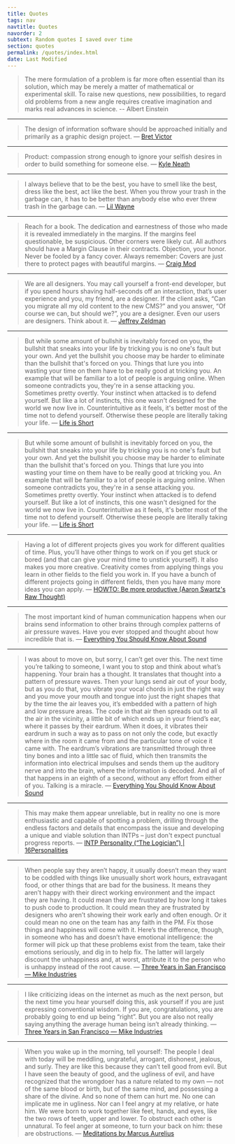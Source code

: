 ```yaml
---
title: Quotes
tags: nav
navtitle: Quotes
navorder: 2
subtext: Random quotes I saved over time
section: quotes
permalink: /quotes/index.html
date: Last Modified
---
```


> The mere formulation of a problem is far more often essential than its solution, which may be merely a matter of mathematical or experimental skill. To raise new questions, new possibilities, to regard old problems from a new angle requires creative imagination and marks real advances in science.
> -- Albert Einstein

---

> The design of information software should be approached initially and primarily as a graphic design project.
> — [Bret Victor](http://worrydream.com/#!/MagicInk)

---

> Product: compassion strong enough to ignore your selfish desires in order to build something for someone else.
> — [Kyle Neath](https://twitter.com/kneath/status/425100294809059328)

---

> I always believe that to be the best, you have to smell like the best, dress like the best, act like the best. When you throw your trash in the garbage can, it has to be better than anybody else who ever threw trash in the garbage can.
> — [Lil Wayne](https://medium.com/@fat/mediums-css-is-actually-pretty-fucking-good-b8e2a6c78b06)

---

> Reach for a book. The dedication and earnestness of those who made it is revealed immediately in the margins. If the margins feel questionable, be suspicious. Other corners were likely cut. All authors should have a Margin Clause in their contracts. Objection, your honor. Never be fooled by a fancy cover. Always remember: Covers are just there to protect pages with beautiful margins.
> — [Craig Mod](https://medium.com/message/lets-talk-about-margins-14646574c385)

---

> We are all designers. You may call yourself a front-end developer, but if you spend hours shaving half-seconds off an interaction, that’s user experience and you, my friend, are a designer. If the client asks, “Can you migrate all my old content to the new CMS?” and you answer, “Of course we can, but should we?”, you are a designer. Even our users are designers. Think about it.
> — [Jeffrey Zeldman](http://24ways.org/2014/a-holiday-wish/)

---

> But while some amount of bullshit is inevitably forced on you, the bullshit that sneaks into your life by tricking you is no one's fault but your own. And yet the bullshit you choose may be harder to eliminate than the bullshit that's forced on you. Things that lure you into wasting your time on them have to be really good at tricking you. An example that will be familiar to a lot of people is arguing online. When someone contradicts you, they're in a sense attacking you. Sometimes pretty overtly. Your instinct when attacked is to defend yourself. But like a lot of instincts, this one wasn't designed for the world we now live in. Counterintuitive as it feels, it's better most of the time not to defend yourself. Otherwise these people are literally taking your life.
> — [Life is Short](http://ift.tt/1Q6oilp)

---

> But while some amount of bullshit is inevitably forced on you, the bullshit that sneaks into your life by tricking you is no one's fault but your own. And yet the bullshit you choose may be harder to eliminate than the bullshit that's forced on you. Things that lure you into wasting your time on them have to be really good at tricking you. An example that will be familiar to a lot of people is arguing online. When someone contradicts you, they're in a sense attacking you. Sometimes pretty overtly. Your instinct when attacked is to defend yourself. But like a lot of instincts, this one wasn't designed for the world we now live in. Counterintuitive as it feels, it's better most of the time not to defend yourself. Otherwise these people are literally taking your life.
> — [Life is Short](http://ift.tt/1Q6oilp)

---

> Having a lot of different projects gives you work for different qualities of time. Plus, you’ll have other things to work on if you get stuck or bored (and that can give your mind time to unstick yourself).
> It also makes you more creative. Creativity comes from applying things you learn in other fields to the field you work in. If you have a bunch of different projects going in different fields, then you have many more ideas you can apply.
> — [HOWTO: Be more productive (Aaron Swartz's Raw Thought)](http://ift.tt/Ue5mV3)

---

> The most important kind of human communication happens when our brains send information to other brains through complex patterns of air pressure waves. Have you ever stopped and thought about how incredible that is.
> — [Everything You Should Know About Sound](http://ift.tt/1pfOx0G)

---

> I was about to move on, but sorry, I can’t get over this. The next time you’re talking to someone, I want you to stop and think about what’s happening. Your brain has a thought. It translates that thought into a pattern of pressure waves. Then your lungs send air out of your body, but as you do that, you vibrate your vocal chords in just the right way and you move your mouth and tongue into just the right shapes that by the time the air leaves you, it’s embedded with a pattern of high and low pressure areas. The code in that air then spreads out to all the air in the vicinity, a little bit of which ends up in your friend’s ear, where it passes by their eardrum. When it does, it vibrates their eardrum in such a way as to pass on not only the code, but exactly where in the room it came from and the particular tone of voice it came with. The eardrum’s vibrations are transmitted through three tiny bones and into a little sac of fluid, which then transmits the information into electrical impulses and sends them up the auditory nerve and into the brain, where the information is decoded. And all of that happens in an eighth of a second, without any effort from either of you. Talking is a miracle.
> — [Everything You Should Know About Sound](http://ift.tt/1pfOx0G)

---

> This may make them appear unreliable, but in reality no one is more enthusiastic and capable of spotting a problem, drilling through the endless factors and details that encompass the issue and developing a unique and viable solution than INTPs – just don't expect punctual progress reports.
> — [INTP Personality (“The Logician”) | 16Personalities](http://ift.tt/1SEjFTk)

---

> When people say they aren’t happy, it usually doesn’t mean they want to be coddled with things like unusually short work hours, extravagant food, or other things that are bad for the business. It means they aren’t happy with their direct working environment and the impact they are having. It could mean they are frustrated by how long it takes to push code to production. It could mean they are frustrated by designers who aren’t showing their work early and often enough. Or it could mean no one on the team has any faith in the PM. Fix those things and happiness will come with it. Here’s the difference, though, in someone who has and doesn’t have emotional intelligence: the former will pick up that these problems exist from the team, take their emotions seriously, and dig in to help fix. The latter will largely discount the unhappiness and, at worst, attribute it to the person who is unhappy instead of the root cause.
> — [Three Years in San Francisco — Mike Industries](http://ift.tt/2b1kmqp)

---

> I like criticizing ideas on the internet as much as the next person, but the next time you hear yourself doing this, ask yourself if you are just expressing conventional wisdom. If you are, congratulations, you are probably going to end up being “right”. But you are also not really saying anything the average human being isn’t already thinking.
> — [Three Years in San Francisco — Mike Industries](http://ift.tt/2b1kmqp)

---

> When you wake up in the morning, tell yourself: The people I deal with today will be meddling, ungrateful, arrogant, dishonest, jealous, and surly. They are like this because they can’t tell good from evil. But I have seen the beauty of good, and the ugliness of evil, and have recognized that the wrongdoer has a nature related to my own — not of the same blood or birth, but of the same mind, and possessing a share of the divine. And so none of them can hurt me. No one can implicate me in ugliness. Nor can I feel angry at my relative, or hate him. We were born to work together like feet, hands, and eyes, like the two rows of teeth, upper and lower. To obstruct each other is unnatural. To feel anger at someone, to turn your back on him: these are obstructions.
> — [Meditations by Marcus Aurelius](http://www.amazon.com/Meditations-New-Translation-Marcus-Aurelius/dp/0812968255)
